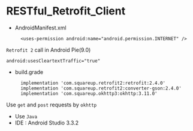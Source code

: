 # RESTful_Retrofit_Client

* AndroidManifest.xml

		<uses-permission android:name="android.permission.INTERNET" />
		
`Retrofit 2` call in Android Pie(9.0)
		
	android:usesCleartextTraffic="true"
	
* build.grade

		implementation 'com.squareup.retrofit2:retrofit:2.4.0'
		implementation 'com.squareup.retrofit2:converter-gson:2.4.0'
		implementation 'com.squareup.okhttp3:okhttp:3.11.0'

Use `get` and `post` requests by `okhttp`

* Use `Java`
* IDE : Android Studio 3.3.2
